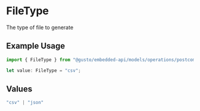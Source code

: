 # FileType

The type of file to generate

## Example Usage

```typescript
import { FileType } from "@gusto/embedded-api/models/operations/postcompaniescompanyuuidreports.js";

let value: FileType = "csv";
```

## Values

```typescript
"csv" | "json"
```